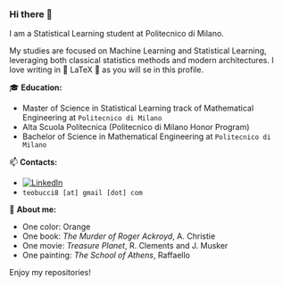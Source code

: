 ### Hi there 👋

I am a Statistical Learning student at Politecnico di Milano.

My studies are focused on Machine Learning and Statistical Learning, leveraging both classical statistics methods and modern architectures. I love writing in 📖 LaTeX 📖 as you will se in this profile.

🎓 **Education:**
 - Master of Science in Statistical Learning track of Mathematical Engineering at `Politecnico di Milano`
 - Alta Scuola Politecnica (Politecnico di Milano Honor Program)
 - Bachelor of Science in Mathematical Engineering at `Politecnico di Milano`

📫 **Contacts:**
- [![LinkedIn](https://img.shields.io/badge/-LinkedIn-blue?style=flat&logo=Linkedin&logoColor=white)](https://www.linkedin.com/in/teobucci/)
- `teobucci8 [at] gmail [dot] com`
 
🧠 **About me:**
- One color: Orange
- One book: _The Murder of Roger Ackroyd_, A. Christie
- One movie: _Treasure Planet_, R. Clements and J. Musker
- One painting: _The School of Athens_, Raffaello

Enjoy my repositories!
